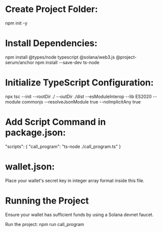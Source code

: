 # Create Project Folder: 
npm init -y

# Install Dependencies:
npm install @types/node typescript @solana/web3.js @project-serum/anchor
npm install --save-dev ts-node

# Initialize TypeScript Configuration:
npx tsc --init --rootDir ./ --outDir ./dist --esModuleInterop --lib ES2020 --module commonjs --resolveJsonModule true --noImplicitAny true

# Add Script Command in package.json:
"scripts": {
    "call_program": "ts-node ./call_program.ts"
}

# wallet.json:
Place your wallet's secret key in integer array format inside this file.

# Running the Project
Ensure your wallet has sufficient funds by using a Solana devnet faucet.

Run the project:
npm run call_program
